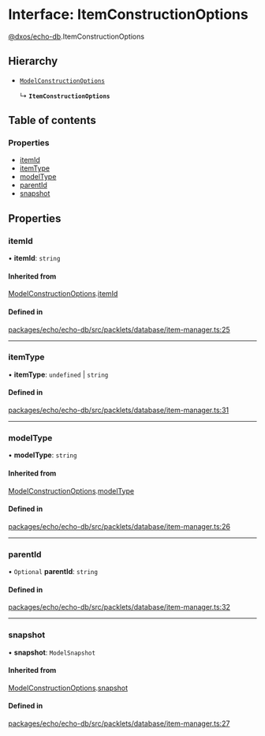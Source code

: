 # Interface: ItemConstructionOptions

[@dxos/echo-db](../modules/dxos_echo_db.md).ItemConstructionOptions

## Hierarchy

- [`ModelConstructionOptions`](dxos_echo_db.ModelConstructionOptions.md)

  ↳ **`ItemConstructionOptions`**

## Table of contents

### Properties

- [itemId](dxos_echo_db.ItemConstructionOptions.md#itemid)
- [itemType](dxos_echo_db.ItemConstructionOptions.md#itemtype)
- [modelType](dxos_echo_db.ItemConstructionOptions.md#modeltype)
- [parentId](dxos_echo_db.ItemConstructionOptions.md#parentid)
- [snapshot](dxos_echo_db.ItemConstructionOptions.md#snapshot)

## Properties

### itemId

• **itemId**: `string`

#### Inherited from

[ModelConstructionOptions](dxos_echo_db.ModelConstructionOptions.md).[itemId](dxos_echo_db.ModelConstructionOptions.md#itemid)

#### Defined in

[packages/echo/echo-db/src/packlets/database/item-manager.ts:25](https://github.com/dxos/dxos/blob/e3b936721/packages/echo/echo-db/src/packlets/database/item-manager.ts#L25)

___

### itemType

• **itemType**: `undefined` \| `string`

#### Defined in

[packages/echo/echo-db/src/packlets/database/item-manager.ts:31](https://github.com/dxos/dxos/blob/e3b936721/packages/echo/echo-db/src/packlets/database/item-manager.ts#L31)

___

### modelType

• **modelType**: `string`

#### Inherited from

[ModelConstructionOptions](dxos_echo_db.ModelConstructionOptions.md).[modelType](dxos_echo_db.ModelConstructionOptions.md#modeltype)

#### Defined in

[packages/echo/echo-db/src/packlets/database/item-manager.ts:26](https://github.com/dxos/dxos/blob/e3b936721/packages/echo/echo-db/src/packlets/database/item-manager.ts#L26)

___

### parentId

• `Optional` **parentId**: `string`

#### Defined in

[packages/echo/echo-db/src/packlets/database/item-manager.ts:32](https://github.com/dxos/dxos/blob/e3b936721/packages/echo/echo-db/src/packlets/database/item-manager.ts#L32)

___

### snapshot

• **snapshot**: `ModelSnapshot`

#### Inherited from

[ModelConstructionOptions](dxos_echo_db.ModelConstructionOptions.md).[snapshot](dxos_echo_db.ModelConstructionOptions.md#snapshot)

#### Defined in

[packages/echo/echo-db/src/packlets/database/item-manager.ts:27](https://github.com/dxos/dxos/blob/e3b936721/packages/echo/echo-db/src/packlets/database/item-manager.ts#L27)
